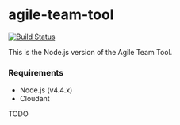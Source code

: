 # agile-team-tool

[![Build Status](https://travis.innovate.ibm.com/AgileAcademy/agile-team-tool-nodejs.svg?token=GEQPqR4dViSH8CpMeuaS&branch=master)](https://travis.innovate.ibm.com/AgileAcademy/agile-team-tool-nodejs)

This is the Node.js version of the Agile Team Tool. 

### Requirements
* Node.js (v4.4.x)
* Cloudant

TODO
